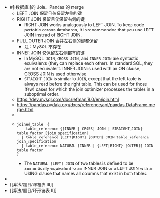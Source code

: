 - #[[数据库]]的 Join、Pandas 的 merge
	- LEFT JOIN 保留且仅保留左侧的键
	- RIGHT JOIN 保留且仅保留右侧的键
		- RIGHT JOIN works analogously to LEFT JOIN. To keep code portable across databases, it is recommended that you use LEFT JOIN instead of RIGHT JOIN.
	- FULL OUTER JOIN 合并左右侧的键都保留
		- 注：MySQL 不存在
	- INNER JOIN 仅保留左右侧都有的键
		- In MySQL, `JOIN`, `CROSS JOIN`, and `INNER JOIN` are syntactic equivalents (they can replace each other). In standard SQL, they are not equivalent. INNER JOIN is used with an ON clause, CROSS JOIN is used otherwise.
		- `STRAIGHT_JOIN` is similar to `JOIN`, except that the left table is always read before the right table. This can be used for those (few) cases for which the join optimizer processes the tables in a suboptimal order.
	- https://dev.mysql.com/doc/refman/8.0/en/join.html
	- https://pandas.pydata.org/docs/reference/api/pandas.DataFrame.merge.html
	-
	- ```mysql
	  joined_table: {
	      table_reference {[INNER | CROSS] JOIN | STRAIGHT_JOIN} table_factor [join_specification]
	    | table_reference {LEFT|RIGHT} [OUTER] JOIN table_reference join_specification
	    | table_reference NATURAL [INNER | {LEFT|RIGHT} [OUTER]] JOIN table_factor
	  }
	  ```
		- The `NATURAL [LEFT] JOIN` of two tables is defined to be semantically equivalent to an INNER JOIN or a LEFT JOIN with a USING clause that names all columns that exist in both tables.
-
- [[算法/题目/课程表 III]]
- [[算法/题目/环形链表 II]]